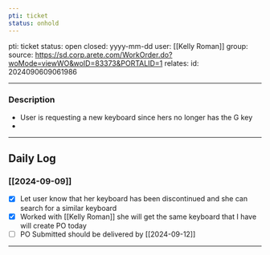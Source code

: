 ```yaml
---
pti: ticket
status: onhold
---
```

pti: ticket 
status: open
closed: yyyy-mm-dd
user: [[Kelly Roman]]
group:  
source: https://sd.corp.arete.com/WorkOrder.do?woMode=viewWO&woID=83373&PORTALID=1
relates: 
id: 2024090609061986

---
### Description
- User is requesting a new keyboard since hers no longer has the G key
-

---
## Daily Log
### [[2024-09-09]]
- [x] Let user know that her keyboard has been discontinued and she can search for a similar keyboard
- [x] Worked with [[Kelly Roman]] she will get the same keyboard that I have will create PO today
- [ ] PO Submitted should be delivered by [[2024-09-12]]
---





